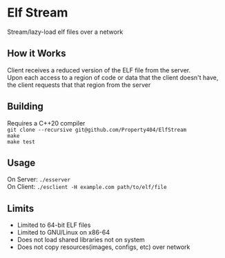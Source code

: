# Elf Stream
Stream/lazy-load elf files over a network  

## How it Works
Client receives a reduced version of the ELF file from the server.  
Upon each access to a region of code or data that the client doesn't have,
the client requests that that region from the server  

## Building
Requires a C++20 compiler  
`git clone --recursive git@github.com/Property404/ElfStream`  
`make`  
`make test`  

## Usage
On Server: `./esserver`  
On Client: `./esclient -H example.com path/to/elf/file`  

## Limits  
* Limited to 64-bit ELF files
* Limited to GNU/Linux on x86-64  
* Does not load shared libraries not on system
* Does not copy resources(images, configs, etc) over network
